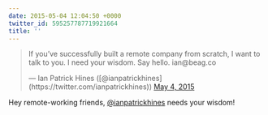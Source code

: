 ```yaml
---
date: 2015-05-04 12:04:50 +0000
twitter_id: 595257787719921664
title: ''
---
```


<blockquote class="twitter-tweet"><p lang="en" dir="ltr">If you’ve successfully built a remote company from scratch, I want to talk to you. I need your wisdom. Say hello. ian@beag.co</p>&mdash; Ian Patrick Hines ([@ianpatrickhines](https://twitter.com/ianpatrickhines)) <a href="https://twitter.com/ianpatrickhines/status/595242683658014720?ref_src=twsrc%5Etfw">May 4, 2015</a></blockquote>
<script async src="https://platform.twitter.com/widgets.js" charset="utf-8"></script>

Hey remote-working friends, [@ianpatrickhines](https://twitter.com/ianpatrickhines) needs your wisdom! 
